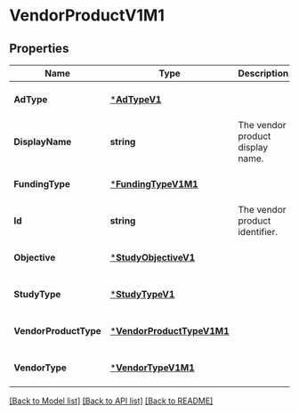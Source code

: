 # VendorProductV1M1

## Properties
Name | Type | Description | Notes
------------ | ------------- | ------------- | -------------
**AdType** | [***AdTypeV1**](AdTypeV1.md) |  | [optional] [default to null]
**DisplayName** | **string** | The vendor product display name. | [optional] [default to null]
**FundingType** | [***FundingTypeV1M1**](FundingTypeV1M1.md) |  | [optional] [default to null]
**Id** | **string** | The vendor product identifier. | [optional] [default to null]
**Objective** | [***StudyObjectiveV1**](StudyObjectiveV1.md) |  | [optional] [default to null]
**StudyType** | [***StudyTypeV1**](StudyTypeV1.md) |  | [optional] [default to null]
**VendorProductType** | [***VendorProductTypeV1M1**](VendorProductTypeV1M1.md) |  | [optional] [default to null]
**VendorType** | [***VendorTypeV1M1**](VendorTypeV1M1.md) |  | [optional] [default to null]

[[Back to Model list]](../README.md#documentation-for-models) [[Back to API list]](../README.md#documentation-for-api-endpoints) [[Back to README]](../README.md)

